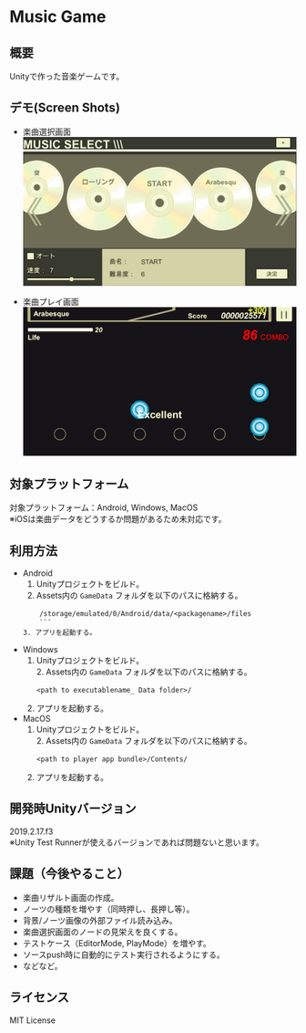 Music Game
====

## 概要
Unityで作った音楽ゲームです。

## デモ(Screen Shots)
* 楽曲選択画面  
![SS_Select01](Demo/Images/SS_Select01.png) 

* 楽曲プレイ画面  
![SS_Play01](Demo/Images/SS_Play01.png)

## 対象プラットフォーム
対象プラットフォーム：Android, Windows, MacOS  
※iOSは楽曲データをどうするか問題があるため未対応です。

## 利用方法
* Android  
	1. Unityプロジェクトをビルド。  
	2. Assets内の `GameData` フォルダを以下のパスに格納する。  
	```  
        /storage/emulated/0/Android/data/<packagename>/files
        ```  
	3. アプリを起動する。  
* Windows  
	1. Unityプロジェクトをビルド。  
        2. Assets内の `GameData` フォルダを以下のパスに格納する。  
        ```  
        <path to executablename_ Data folder>/
        ```  
	3. アプリを起動する。  
* MacOS  
	1. Unityプロジェクトをビルド。  
        2. Assets内の `GameData` フォルダを以下のパスに格納する。  
        ```  
        <path to player app bundle>/Contents/
        ```  
	3. アプリを起動する。  

## 開発時Unityバージョン
2019.2.17.f3  
※Unity Test Runnerが使えるバージョンであれば問題ないと思います。

## 課題（今後やること）
* 楽曲リザルト画面の作成。
* ノーツの種類を増やす（同時押し、長押し等）。
* 背景/ノーツ画像の外部ファイル読み込み。
* 楽曲選択画面のノードの見栄えを良くする。
* テストケース（EditorMode, PlayMode）を増やす。
* ソースpush時に自動的にテスト実行されるようにする。
* などなど。

## ライセンス
MIT License
